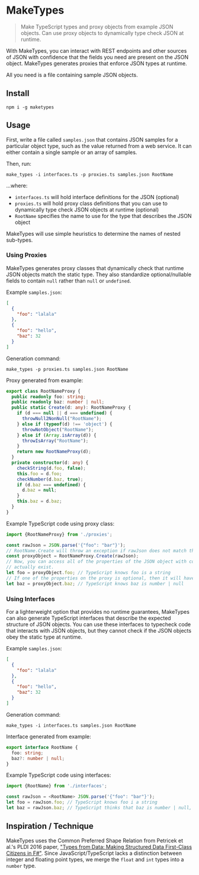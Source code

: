 # MakeTypes

> Make TypeScript types and proxy objects from example JSON objects. Can use proxy objects to dynamically type check JSON at runtime.

With MakeTypes, you can interact with REST endpoints and other sources of JSON with confidence that the fields you need are present on the JSON
object. MakeTypes generates proxies that enforce JSON types at runtime.

All you need is a file containing sample JSON objects.

## Install

    npm i -g maketypes

## Usage

First, write a file called `samples.json` that contains JSON samples for a particular object type, such as the value returned from a web service. It can either contain a single sample or an array of samples.

Then, run:

    make_types -i interfaces.ts -p proxies.ts samples.json RootName

...where:

* `interfaces.ts` will hold interface definitions for the JSON (optional)
* `proxies.ts` will hold proxy class definitions that you can use to dynamically type check JSON objects at runtime (optional)
* `RootName` specifies the name to use for the type that describes the JSON object

MakeTypes will use simple heuristics to determine the names of nested sub-types.

### Using Proxies

MakeTypes generates proxy classes that dynamically check that runtime JSON objects match the static type.
They also standardize optional/nullable fields to contain `null` rather than `null` or `undefined`.

Example `samples.json`:

```json
[
  {
    "foo": "lalala"
  },
  {
    "foo": "hello",
    "baz": 32
  }
]
```

Generation command:

    make_types -p proxies.ts samples.json RootName

Proxy generated from example:

```typescript
export class RootNameProxy {
  public readonly foo: string;
  public readonly baz: number | null;
  public static Create(d: any): RootNameProxy {
    if (d === null || d === undefined) {
      throwNull2NonNull("RootName");
    } else if (typeof(d) !== 'object') {
      throwNotObject("RootName");
    } else if (Array.isArray(d)) {
      throwIsArray("RootName");
    }
    return new RootNameProxy(d);
  }
  private constructor(d: any) {
    checkString(d.foo, false);
    this.foo = d.foo;
    checkNumber(d.baz, true);
    if (d.baz === undefined) {
      d.baz = null;
    }
    this.baz = d.baz;
  }
}
```

Example TypeScript code using proxy class:

```typescript
import {RootNameProxy} from './proxies';

const rawJson = JSON.parse('{"foo": "bar"}');
// RootName.Create will throw an exception if rawJson does not match the type of RootName.
const proxyObject = RootNameProxy.Create(rawJson);
// Now, you can access all of the properties of the JSON object with confidence that they
// actually exist.
let foo = proxyObject.foo; // TypeScript knows foo is a string
// If one of the properties on the proxy is optional, then it will have a null value.
let baz = proxyObject.baz; // TypeScript knows baz is number | null
```

### Using Interfaces

For a lighterweight option that provides no runtime guarantees, MakeTypes can also generate TypeScript interfaces that describe the expected structure of
JSON objects. You can use these interfaces to typecheck code that interacts with JSON objects, but they cannot check if the JSON objects obey the static
type at runtime.

Example `samples.json`:

```json
[
  {
    "foo": "lalala"
  },
  {
    "foo": "hello",
    "baz": 32
  }
]
```

Generation command:

    make_types -i interfaces.ts samples.json RootName

Interface generated from example:

```typescript
export interface RootName {
  foo: string;
  baz?: number | null;
}
```

Example TypeScript code using interfaces:

```typescript
import {RootName} from './interfaces';

const rawJson = <RootName> JSON.parse('{"foo": "bar"}');
let foo = rawJson.foo; // TypeScript knows foo i a string
let baz = rawJson.baz; // TypeScript thinks that baz is number | null, but it could also be undefined...
```

## Inspiration / Technique

MakeTypes uses the Common Preferred Shape Relation from Petricek et al.'s PLDI 2016 paper, ["Types from Data: Making Structured Data First-Class Citizens in F#"](https://dl.acm.org/citation.cfm?id=2908115).
Since JavaScript/TypeScript lacks a distinction between integer and floating point types, we merge the `float` and `int` types into a `number` type.
